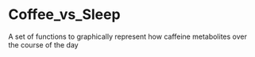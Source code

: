 # Coffee_vs_Sleep
A set of functions to graphically represent how caffeine metabolites over the course of the day
